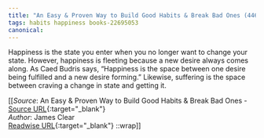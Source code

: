 ```yaml
---
title: "An Easy & Proven Way to Build Good Habits & Break Bad Ones (446271380)"
tags: habits happiness books-22695053
canonical: 
---
```


Happiness is the state you enter when you no longer want to change your state.
			However, happiness is fleeting because a new desire always comes along. As Caed Budris says, “Happiness is the space between one desire being fulfilled and a new desire forming.” Likewise, suffering is the space between craving a change in state and getting it.


[[_Source_: An Easy & Proven Way to Build Good Habits & Break Bad Ones - [Source URL](){:target="_blank"}<br>
_Author_: James Clear<br>
[Readwise URL](https://readwise.io/open/446271380){:target="_blank"}
::wrap]]